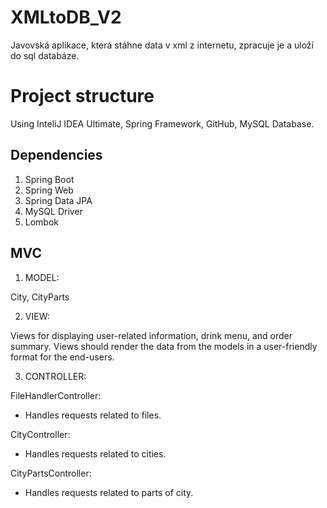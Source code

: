 ﻿# XMLtoDB_V2
Javovská aplikace, která stáhne data v xml z internetu, zpracuje je a uloží do sql databáze.

# Project structure

Using InteliJ IDEA Ultimate, Spring Framework, GitHub, MySQL Database. 

## Dependencies

1) Spring Boot
2) Spring Web
3) Spring Data JPA
4) MySQL Driver
5) Lombok

## MVC

1) MODEL:

City, CityParts 

2) VIEW:

Views for displaying user-related information, drink menu, and order summary.
Views should render the data from the models in a user-friendly format for the end-users.

3) CONTROLLER:

FileHandlerController:
- Handles requests related to files.

CityController:
- Handles requests related to cities.

CityPartsController:
- Handles requests related to parts of city.

